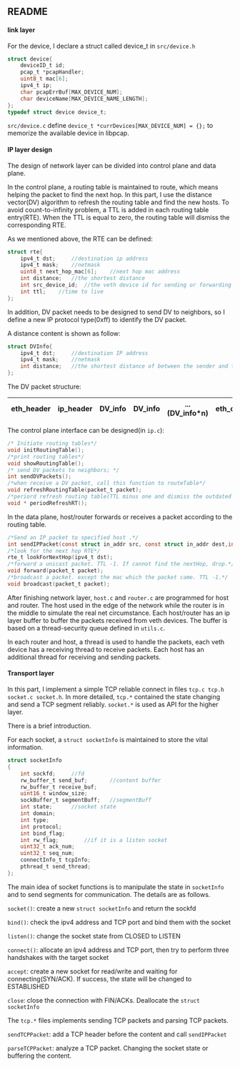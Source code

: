 ## README

#### link layer

For the device, I declare a struct called device_t in `src/device.h`

```c
struct device{
    deviceID_t id;
    pcap_t *pcapHandler;
    uint8_t mac[6];
    ipv4_t ip;
    char pcapErrBuf[MAX_DEVICE_NUM];
    char deviceName[MAX_DEVICE_NAME_LENGTH];
};
typedef struct device device_t;
```

`src/device.c` define `device_t *currDevices[MAX_DEVICE_NUM] = {};` to memorize the available device in libpcap.

#### IP layer design

The design of network layer can be divided into control plane and data plane.

In the control plane, a routing table is maintained to route, which means helping the packet to find the next hop. In this part, I use the distance vector(DV) algorithm to refresh the routing table and find the new hosts. To avoid count-to-infinity problem, a TTL is added in each routing table entry(RTE). When the TTL is equal to zero, the routing table will dismiss the corresponding RTE.

As we mentioned above, the RTE can be defined:

```c
struct rte{
    ipv4_t dst;		//destination ip address
    ipv4_t mask;	//netmask
    uint8_t next_hop_mac[6];	//next hop mac address
    int distance;	//the shortest distance
    int src_device_id;	//the veth device id for sending or forwarding the packet
    int ttl;	//time to live
};
```

In addition, DV packet needs to be designed to send DV to neighbors, so I define a new IP protocol type(0xff) to identify the DV packet. 

A distance content is shown as follow:

```c 
struct DVInfo{
    ipv4_t dst;		//destination IP address
    ipv4_t mask;	//netmask
    int distance;	//the shortest distance of between the sender and the destination
};
```

The DV packet structure:

| eth_header | ip_header | DV_info | DV_info | ...(DV_info*n) | eth_checksum |
| ---------- | --------- | ------- | ------- | -------------- | ------------ |

The control plane interface can be designed(in `ip.c`):

```c
/* Initiate routing tables*/
void initRoutingTable();
/*print routing tables*/
void showRoutingTable();
/* send DV packets to neighbors; */
int sendDVPackets();
/*when receive a DV packet, call this function to routeTable*/
void refreshRoutingTable(packet_t packet);
/*periord refresh routing table(TTL minus one and dismiss the outdated RTE)*/
void * periodRefreshRT();
```



In the data plane, host/router forwards or receives a packet according to the routing table. 

```c
/*Send an IP packet to specified host .*/
int sendIPPacket(const struct in_addr src, const struct in_addr dest,int proto, const void * buf, int len);
/*look for the next hop RTE*/
rte_t lookForNextHop(ipv4_t dst);
/*forward a unicast packet. TTL -1. If cannot find the nextHop, drop.*/
void forward(packet_t packet);
/*broadcast a packet. except the mac which the packet came. TTL -1.*/
void broadcast(packet_t packet);
```



After finishing network layer, `host.c` and `router.c` are programmed for host and router. The host used in the edge of the network while the router is in the middle to simulate the real net circumstance.  Each host/router has an ip layer buffer to buffer the packets received from veth devices. The buffer is based on a thread-security queue defined in `utils.c`. 

In each router and host, a thread is used to handle the packets, each veth device has a receiving thread to receive packets. Each host has an additional thread for receiving and sending packets.

#### Transport layer

In this part, I implement a simple TCP reliable connect in files `tcp.c tcp.h socket.c socket.h`. In more detailed, `tcp.*` contained the state changing and send a TCP segment reliably. `socket.*` is used as API for the higher layer.

There is a brief introduction. 

 For each socket, a `struct socketInfo` is maintained to store the vital information.

```c
struct socketInfo
{
    int sockfd;		//fd
    rw_buffer_t send_buf;		//content buffer
    rw_buffer_t receive_buf;
    uint16_t window_size;
    sockBuffer_t segmentBuff;	//segmentBuff
    int state;		//socket state
    int domain;
    int type;
    int protocol;
    int bind_flag;
    int rw_flag;        //if it is a listen socket
    uint32_t ack_num;
    uint32_t seq_num;
    connectInfo_t tcpInfo;
    pthread_t send_thread;
};
```

The main idea of socket functions is to manipulate the state in `socketInfo`  and to send segments for communication. The details are as follows.

`socket()`: create a new `struct socketInfo` and return the sockfd

`bind()`: check the ipv4 address and TCP port and bind them with the socket

`listen()`: change the socket state from CLOSED to LISTEN

`connect()`: allocate an ipv4 address and TCP port, then try to perform three handshakes with the target socket

`accept`: create a new socket for read/write and waiting for connecting(SYN/ACK). If success, the state will be changed to ESTABLISHED

`close`: close the connection with FIN/ACKs. Deallocate the `struct socketInfo`

The `tcp.*` files implements sending TCP packets and parsing TCP packets.

`sendTCPPacket`: add a TCP header before the content and call `sendIPPacket` 

`parseTCPPacket`: analyze a TCP packet. Changing the socket state or buffering the content.

